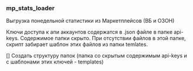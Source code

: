 ### mp_stats_loader
Выгрузка понедельной статистики из Маркетплейсов (ВБ и ОЗОН)

Ключи доступа к апи аккаунтов содержатся в .json файле в папке api-keys. Содержимое папки скрыто. При отсутствии файлов в этой папке, скрипт забирает шаблон этих файлов из папки temlates.

[] Создать структуру папок (папка со скрытым содержимым api-keys и с шаблонами этих ключей - templates)
